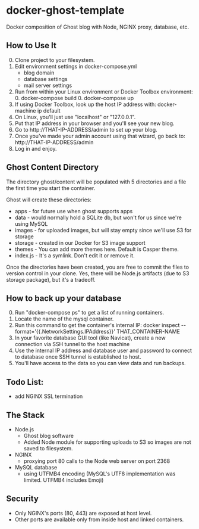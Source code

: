 # docker-ghost-template
Docker composition of Ghost blog with Node, NGINX proxy, database, etc.

## How to Use It

0. Clone project to your filesystem.
0. Edit environment settings in docker-compose.yml
    - blog domain
    - database settings
    - mail server settings
0. Run from within your Linux environment or Docker Toolbox environment: 
    0. docker-compose build
    0. docker-compose up
0. If using Docker Toolbox, look up the host IP address with: docker-machine ip default
0. On Linux, you'll just use "localhost" or "127.0.0.1".
0. Put that IP address in your browser and you'll see your new blog.
0. Go to http://THAT-IP-ADDRESS/admin to set up your blog.
0. Once you've made your admin account using that wizard, go back to: http://THAT-IP-ADDRESS/admin
0. Log in and enjoy.

## Ghost Content Directory

The directory ghost/content will be populated with 5 directories and a file the first time you start the container.

Ghost will create these directories:

- apps - for future use when ghost supports apps
- data - would normally hold a SQLite db, but won't for us since we're using MySQL
- images - for uploaded images, but will stay empty since we'll use S3 for storage
- storage - created in our Docker for S3 image support
- themes - You can add more themes here. Default is Casper theme.
- index.js - It's a symlink. Don't edit it or remove it.

Once the directories have been created, you are free to commit the files to version control in your clone. Yes, there will be Node.js artifacts (due to S3 storage package), but it's a tradeoff.

## How to back up your database

0. Run "docker-compose ps" to get a list of running containers.
0. Locate the name of the mysql container.
0. Run this command to get the container's internal IP: docker inspect --format='{{.NetworkSettings.IPAddress}}' THAT_CONTAINER-NAME
0. In your favorite database GUI tool (like Navicat), create a new connection via SSH tunnel to the host machine
0. Use the internal IP address and database user and password to connect to database once SSH tunnel is established to host.
0. You'll have access to the data so you can view data and run backups.

## Todo List:

- add NGINX SSL termination

## The Stack

- Node.js
    - Ghost blog software
    - Added Node module for supporting uploads to S3 so images are not saved to filesystem.
- NGINX
    - proxying port 80 calls to the Node web server on port 2368
- MySQL database
    - using UTFMB4 encoding (MySQL's UTF8 implementation was limited. UTFMB4 includes Emoji)

## Security

- Only NGINX's ports (80, 443) are exposed at host level.
- Other ports are available only from inside host and linked containers.